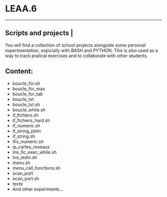 # LEAA.6
------------------------------------------
Scripts and projects                    |
------------------------------------------
You will find a collection of school projects alongside some personal experimentation, espicially with BASH and PYTHON.
This is also used as a way to track pratical exercises and to collaborate with other students. 


Content:
---------
- boucle_for.sh
- boucle_for_max
- boucle_for_tab
- boucle_txt
- boucle_txt.sh
- boucle_while.sh
- if_fichiers.sh
- if_fichiers_hard.sh
- if_numeric.sh
- if_string_plein
- if_string.sh
- ifis_numeric.sh
- ip_cartes_reseaux
- lire_fic_exec_while.sh
- lire_stdin.sh
- menu.sh
- menu_call_functions.sh
- scan_port
- scan_port.sh
- texte
- And other experiments...
